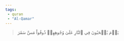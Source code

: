 ```yaml
---
tags: 
 - quran 
 - "Al-Qamar"
---
```


> يَوۡمَ يُسۡحَبُونَ فِي ٱلنَّارِ عَلَىٰ وُجُوهِهِمۡ ذُوقُواْ مَسَّ سَقَرَ

